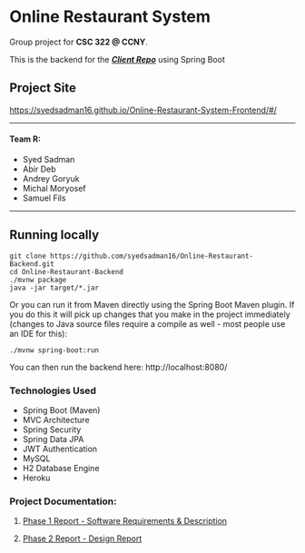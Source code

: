 # Online Restaurant System
Group project for **CSC 322 @ CCNY**.

This is the backend for the [***Client Repo***](https://github.com/syedsadman16/Online-Restaurant-System-Frontend) using Spring Boot

## Project Site
https://syedsadman16.github.io/Online-Restaurant-System-Frontend/#/

------
#### Team R:
 - Syed Sadman
 - Abir Deb
 - Andrey Goryuk
 - Michal Moryosef
 - Samuel Fils

----

## Running locally

```
git clone https://github.com/syedsadman16/Online-Restaurant-Backend.git
cd Online-Restaurant-Backend
./mvnw package
java -jar target/*.jar
```

Or you can run it from Maven directly using the Spring Boot Maven plugin. If you do this it will pick up changes that you make in the project immediately (changes to Java source files require a compile as well - most people use an IDE for this):

```
./mvnw spring-boot:run
```

You can then run the backend here: http://localhost:8080/

### Technologies Used
- Spring Boot (Maven)
- MVC Architecture
- Spring Security
- Spring Data JPA
- JWT Authentication
- MySQL
- H2 Database Engine
- Heroku

### Project Documentation:

1. [Phase 1 Report - Software Requirements & Description](https://github.com/syedsadman16/Online-Restaurant-Backend/blob/next/CSC32200_ORS_R.pdf)

2. [Phase 2 Report - Design Report](https://github.com/syedsadman16/Online-Restaurant-Backend/blob/next/CSC32200_ORS_R_Phase2.pdf)
